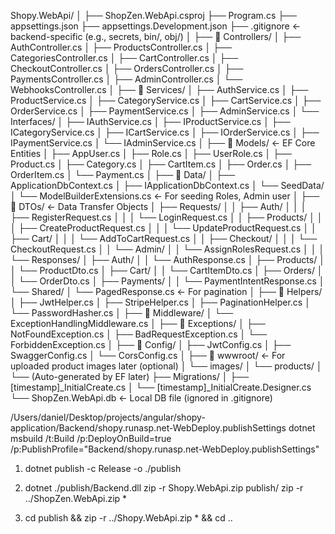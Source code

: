 Shopy.WebApi/
│
├── ShopZen.WebApi.csproj
├── Program.cs
├── appsettings.json
├── appsettings.Development.json
├── .gitignore                  ← backend-specific (e.g., secrets, bin/, obj/)
│
├── 📁 Controllers/
│   ├── AuthController.cs
│   ├── ProductsController.cs
│   ├── CategoriesController.cs
│   ├── CartController.cs
│   ├── CheckoutController.cs
│   ├── OrdersController.cs
│   ├── PaymentsController.cs
│   ├── AdminController.cs
│   └── WebhooksController.cs
│
├── 📁 Services/
│   ├── AuthService.cs
│   ├── ProductService.cs
│   ├── CategoryService.cs
│   ├── CartService.cs
│   ├── OrderService.cs
│   ├── PaymentService.cs
│   ├── AdminService.cs
│   └── Interfaces/
│       ├── IAuthService.cs
│       ├── IProductService.cs
│       ├── ICategoryService.cs
│       ├── ICartService.cs
│       ├── IOrderService.cs
│       ├── IPaymentService.cs
│       └── IAdminService.cs
│
├── 📁 Models/   ← EF Core Entities
│   ├── AppUser.cs
│   ├── Role.cs
│   ├── UserRole.cs
│   ├── Product.cs
│   ├── Category.cs
│   ├── CartItem.cs
│   ├── Order.cs
│   ├── OrderItem.cs
│   └── Payment.cs
│
├── 📁 Data/
│   ├── ApplicationDbContext.cs
│   ├── IApplicationDbContext.cs
│   └── SeedData/
│       └── ModelBuilderExtensions.cs  ← For seeding Roles, Admin user
│
├── 📁 DTOs/                    ← Data Transfer Objects
│   ├── Requests/
│   │   ├── Auth/
│   │   │   ├── RegisterRequest.cs
│   │   │   └── LoginRequest.cs
│   │   ├── Products/
│   │   │   ├── CreateProductRequest.cs
│   │   │   └── UpdateProductRequest.cs
│   │   ├── Cart/
│   │   │   └── AddToCartRequest.cs
│   │   ├── Checkout/
│   │   │   └── CheckoutRequest.cs
│   │   └── Admin/
│   │       └── AssignRolesRequest.cs
│   │
│   └── Responses/
│       ├── Auth/
│       │   └── AuthResponse.cs
│       ├── Products/
│       │   └── ProductDto.cs
│       ├── Cart/
│       │   └── CartItemDto.cs
│       ├── Orders/
│       │   └── OrderDto.cs
│       ├── Payments/
│       │   └── PaymentIntentResponse.cs
│       └── Shared/
│           └── PagedResponse.cs       ← For pagination
│
├── 📁 Helpers/
│   ├── JwtHelper.cs
│   ├── StripeHelper.cs
│   ├── PaginationHelper.cs
│   └── PasswordHasher.cs
│
├── 📁 Middleware/
│   └── ExceptionHandlingMiddleware.cs
│
├── 📁 Exceptions/
│   ├── NotFoundException.cs
│   ├── BadRequestException.cs
│   └── ForbiddenException.cs
│
├── 📁 Config/
│   ├── JwtConfig.cs
│   ├── SwaggerConfig.cs
│   └── CorsConfig.cs
│
├── 📁 wwwroot/                 ← For uploaded product images later (optional)
│   └── images/
│       └── products/
│
└── (Auto-generated by EF later)
    ├── Migrations/
    │   ├── [timestamp]_InitialCreate.cs
    │   └── [timestamp]_InitialCreate.Designer.cs
    └── ShopZen.WebApi.db     ← Local DB file (ignored in .gitignore)

/Users/daniel/Desktop/projects/angular/shopy-application/Backend/shopy.runasp.net-WebDeploy.publishSettings
dotnet msbuild /t:Build /p:DeployOnBuild=true /p:PublishProfile="Backend/shopy.runasp.net-WebDeploy.publishSettings"

1. dotnet publish -c Release -o ./publish
2. dotnet ./publish/Backend.dll
zip -r Shopy.WebApi.zip publish/
zip -r ../ShopZen.WebApi.zip *

3. cd publish && zip -r ../Shopy.WebApi.zip * && cd ..

